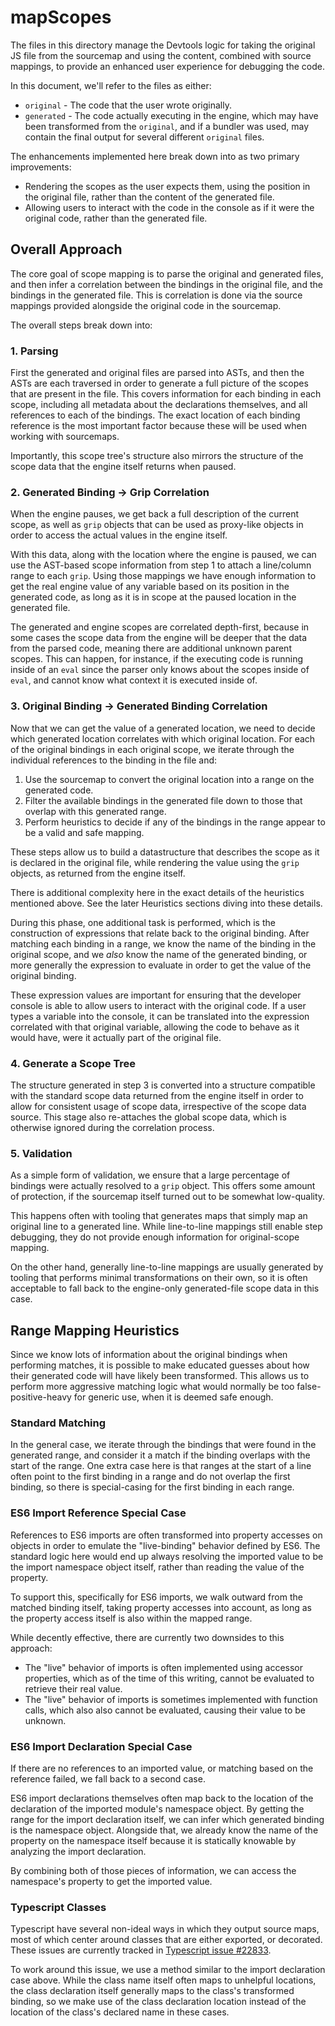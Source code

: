 # mapScopes

The files in this directory manage the Devtools logic for taking the original
JS file from the sourcemap and using the content, combined with source
mappings, to provide an enhanced user experience for debugging the code.

In this document, we'll refer to the files as either:

* `original` - The code that the user wrote originally.
* `generated` - The code actually executing in the engine, which may have been
  transformed from the `original`, and if a bundler was used, may contain the
  final output for several different `original` files.

The enhancements implemented here break down into as two primary improvements:

* Rendering the scopes as the user expects them, using the position in the
  original file, rather than the content of the generated file.
* Allowing users to interact with the code in the console as if it were the
  original code, rather than the generated file.


## Overall Approach

The core goal of scope mapping is to parse the original and generated files,
and then infer a correlation between the bindings in the original file,
and the bindings in the generated file. This is correlation is done via the
source mappings provided alongside the original code in the sourcemap.

The overall steps break down into:


### 1. Parsing

First the generated and original files are parsed into ASTs, and then the ASTs
are each traversed in order to generate a full picture of the scopes that are
present in the file. This covers information for each binding in each scope,
including all metadata about the declarations themselves, and all references
to each of the bindings. The exact location of each binding reference is the
most important factor because these will be used when working with sourcemaps.

Importantly, this scope tree's structure also mirrors the structure of the
scope data that the engine itself returns when paused.


### 2. Generated Binding -> Grip Correlation

When the engine pauses, we get back a full description of the current scope,
as well as `grip` objects that can be used as proxy-like objects in order to
access the actual values in the engine itself.

With this data, along with the location where the engine is paused, we can
use the AST-based scope information from step 1 to attach a line/column
range to each `grip`. Using those mappings we have enough information to get
the real engine value of any variable based on its position in the generated
code, as long as it is in scope at the paused location in the generated file.

The generated and engine scopes are correlated depth-first, because in some
cases the scope data from the engine will be deeper that the data from the
parsed code, meaning there are additional unknown parent scopes. This can
happen, for instance, if the executing code is running inside of an `eval`
since the parser only knows about the scopes inside of `eval`, and cannot
know what context it is executed inside of.


### 3. Original Binding -> Generated Binding Correlation

Now that we can get the value of a generated location, we need to decide which
generated location correlates with which original location. For each of
the original bindings in each original scope, we iterate through the
individual references to the binding in the file and:

1. Use the sourcemap to convert the original location into a range on the
   generated code.
2. Filter the available bindings in the generated file down to those that
   overlap with this generated range.
3. Perform heuristics to decide if any of the bindings in the range appear
   to be a valid and safe mapping.

These steps allow us to build a datastructure that describes the scope
as it is declared in the original file, while rendering the value using the
`grip` objects, as returned from the engine itself.

There is additional complexity here in the exact details of the heuristics
mentioned above. See the later Heuristics sections diving into these details.

During this phase, one additional task is performed, which is the construction
of expressions that relate back to the original binding. After matching each
binding in a range, we know the name of the binding in the original scope,
and we _also_ know the name of the generated binding, or more generally the
expression to evaluate in order to get the value of the original binding.

These expression values are important for ensuring that the developer console
is able to allow users to interact with the original code. If a user types
a variable into the console, it can be translated into the expression
correlated with that original variable, allowing the code to behave as it
would have, were it actually part of the original file.


### 4. Generate a Scope Tree

The structure generated in step 3 is converted into a structure compatible
with the standard scope data returned from the engine itself in order to allow
for consistent usage of scope data, irrespective of the scope data source.
This stage also re-attaches the global scope data, which is otherwise ignored
during the correlation process.


### 5. Validation

As a simple form of validation, we ensure that a large percentage of bindings
were actually resolved to a `grip` object. This offers some amount of
protection, if the sourcemap itself turned out to be somewhat low-quality.

This happens often with tooling that generates maps that simply map an original
line to a generated line. While line-to-line mappings still enable step
debugging, they do not provide enough information for original-scope mapping.

On the other hand, generally line-to-line mappings are usually generated by
tooling that performs minimal transformations on their own, so it is often
acceptable to fall back to the engine-only generated-file scope data in this
case.


## Range Mapping Heuristics

Since we know lots of information about the original bindings when performing
matches, it is possible to make educated guesses about how their generated
code will have likely been transformed. This allows us to perform more
aggressive matching logic what would normally be too false-positive-heavy
for generic use, when it is deemed safe enough.


### Standard Matching

In the general case, we iterate through the bindings that were found in the
generated range, and consider it a match if the binding overlaps with the
start of the range. One extra case here is that ranges at the start of
a line often point to the first binding in a range and do not overlap the
first binding, so there is special-casing for the first binding in each range.


### ES6 Import Reference Special Case

References to ES6 imports are often transformed into property accesses on objects
in order to emulate the "live-binding" behavior defined by ES6. The standard
logic here would end up always resolving the imported value to be the import
namespace object itself, rather than reading the value of the property.

To support this, specifically for ES6 imports, we walk outward from the matched
binding itself, taking property accesses into account, as long as the
property access itself is also within the mapped range.

While decently effective, there are currently two downsides to this approach:

* The "live" behavior of imports is often implemented using accessor
  properties, which as of the time of this writing, cannot be evaluated to
  retrieve their real value.
* The "live" behavior of imports is sometimes implemented with function calls,
  which also also cannot be evaluated, causing their value to be
  unknown.


### ES6 Import Declaration Special Case

If there are no references to an imported value, or matching based on the
reference failed, we fall back to a second case.

ES6 import declarations themselves often map back to the location of the
declaration of the imported module's namespace object. By getting the range for
the import declaration itself, we can infer which generated binding is the
namespace object. Alongside that, we already know the name of the property on
the namespace itself because it is statically knowable by analyzing the
import declaration.

By combining both of those pieces of information, we can access the namespace's
property to get the imported value.


### Typescript Classes

Typescript have several non-ideal ways in which they output source maps, most
of which center around classes that are either exported, or decorated. These
issues are currently tracked in [Typescript issue #22833][1].

To work around this issue, we use a method similar to the import declaration
case above. While the class name itself often maps to unhelpful locations,
the class declaration itself generally maps to the class's transformed binding,
so we make use of the class declaration location instead of the location of
the class's declared name in these cases.

  [1]: https://github.com/Microsoft/TypeScript/issues/22833
